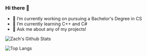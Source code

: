 ### Hi there 👋

- 🔭 I’m currently working on pursuing a Bachelor's Degree in CS
- 🌱 I’m currently learning C++ and C#
- 💬 Ask me about any of my projects!

![Zach's Github Stats](https://github-readme-stats.vercel.app/api?username=shearertzach&show_icons=true&theme=tokyonight)

![Top Langs](https://github-readme-stats.vercel.app/api/top-langs/?username=anuraghazra&layout=default&theme=tokyonight&card_width=495&langs_count=3)
